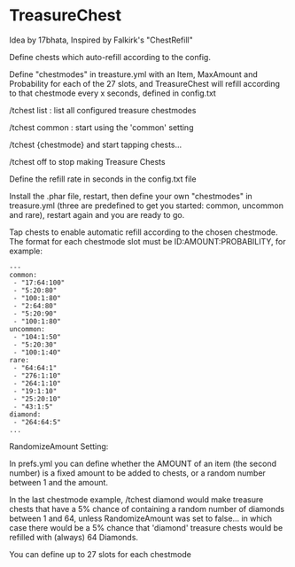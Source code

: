 TreasureChest
===========

Idea by 17bhata, Inspired by Falkirk's "ChestRefill"

Define chests which auto-refill according to the config.

Define "chestmodes" in treasture.yml with an Item, MaxAmount and Probability for each of the 27 slots, and TreasureChest will refill according to that chestmode every x seconds, defined in config.txt


/tchest list : list all configured treasure chestmodes

/tchest common : start using the 'common' setting

/tchest {chestmode} and start tapping chests...

/tchest off to stop making Treasure Chests

Define the refill rate in seconds in the config.txt file

Install the .phar file, restart, then define your own "chestmodes" in treasure.yml (three are predefined to get you started: common, uncommon and rare), restart again and you are ready to go.

Tap chests to enable automatic refill according to the chosen chestmode. The format for each chestmode slot must be ID:AMOUNT:PROBABILITY, for example:

```
---
common:
 - "17:64:100"
 - "5:20:80"
 - "100:1:80"
 - "2:64:80"
 - "5:20:90"
 - "100:1:80"
uncommon:
 - "104:1:50"
 - "5:20:30"
 - "100:1:40"
rare:
 - "64:64:1"
 - "276:1:10"
 - "264:1:10"
 - "19:1:10"
 - "25:20:10"
 - "43:1:5"
diamond:
 - "264:64:5"
...
```

RandomizeAmount Setting:

In prefs.yml you can define whether the AMOUNT of an item (the second number) is a fixed amount to be added to chests, or a random number between 1 and the amount.

In the last chestmode example, /tchest diamond would make treasure chests that have a 5% chance of containing a random number of diamonds between 1 and 64, unless RandomizeAmount was set to false... in which case there would be a 5% chance that 'diamond' treasure chests would be refilled with (always) 64 Diamonds.

You can define up to 27 slots for each chestmode
